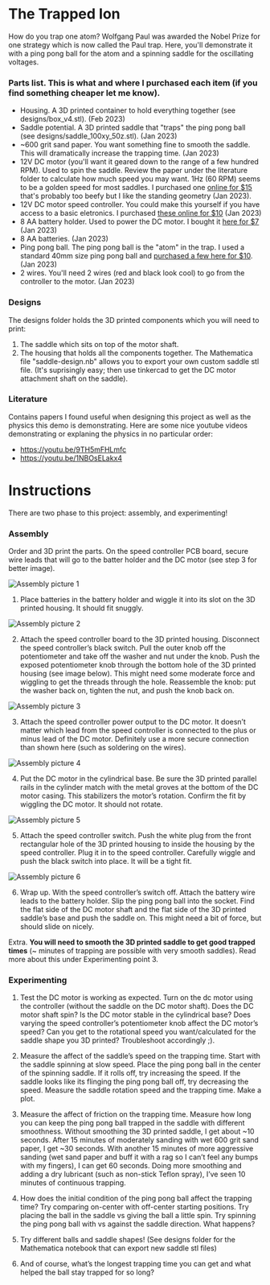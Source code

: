 # The Trapped Ion
How do you trap one atom? Wolfgang Paul was awarded the Nobel Prize for one strategy which is now called the Paul trap. Here, you'll demonstrate it with a ping pong ball for the atom and a spinning saddle for the oscillating voltages.

### Parts list. This is what and where I purchased each item (if you find something cheaper let me know).
* Housing. A 3D printed container to hold everything together (see designs/box_v4.stl). (Feb 2023)
* Saddle potential. A 3D printed saddle that "traps" the ping pong ball (see designs/saddle_100xy_50z.stl). (Jan 2023)
* ~600 grit sand paper. You want something fine to smooth the saddle. This will dramatically increase the trapping time. (Jan 2023)
* 12V DC motor (you'll want it geared down to the range of a few hundred RPM). Used to spin the saddle. Review the paper under the literature folder to calculate how much speed you may want. 1Hz (60 RPM) seems to be a golden speed for most saddles. I purchased one [online for $15](https://www.amazon.com/gp/product/B072R5G5GR/ref=ppx_yo_dt_b_asin_title_o08_s00?ie=UTF8&th=1) that's probably too beefy but I like the standing geometry (Jan 2023).
* 12V DC motor speed controller. You could make this yourself if you have access to a basic eletronics. I purchased [these online for $10](https://www.amazon.com/gp/product/B08HQQR3FQ/ref=ppx_yo_dt_b_asin_title_o01_s01?ie=UTF8&psc=1) (Jan 2023)
* 8 AA battery holder. Used to power the DC motor. I bought it [here for $7](https://www.amazon.com/gp/product/B07WP1CYYW/ref=ppx_yo_dt_b_asin_title_o01_s00?ie=UTF8&psc=1) (Jan 2023)
* 8 AA batteries. (Jan 2023)
* Ping pong ball. The ping pong ball is the "atom" in the trap. I used a standard 40mm size ping pong ball and [purchased a few here for $10](https://www.amazon.com/gp/product/B00V57KP1G/ref=ppx_yo_dt_b_asin_title_o00_s00?ie=UTF8&th=1). (Jan 2023)
* 2 wires. You'll need 2 wires (red and black look cool) to go from the controller to the motor. (Jan 2023)

### Designs
The designs folder holds the 3D printed components which you will need to print:
1. The saddle which sits on top of the motor shaft.
2. The housing that holds all the components together.
The Mathematica file "saddle-design.nb" allows you to export your own custom saddle stl file. (It's suprisingly easy; then use tinkercad to get the DC motor attachment shaft on the saddle).

### Literature
Contains papers I found useful when designing this project as well as the physics this demo is demonstrating. Here are some nice youtube videos demonstrating or explaning the physics in no particular order:
* https://youtu.be/9TH5mFHLmfc
* https://youtu.be/1NBOsELakx4

# Instructions
There are two phase to this project: assembly, and experimenting!

### Assembly
Order and 3D print the parts. On the speed controller PCB board, secure wire leads that will go to the batter holder and the DC motor (see step 3 for better image).

![Assembly picture 1](https://github.com/ajrazander/hardware/blob/main/ion-trap-demo/instructions/photos/assembly_1.png)

1. Place batteries in the battery holder and wiggle it into its slot on the 3D printed housing. It should fit snuggly.

![Assembly picture 2](https://github.com/ajrazander/hardware/blob/main/ion-trap-demo/instructions/photos/assembly_2.png)

2. Attach the speed controller board to the 3D printed housing. Disconnect the speed controller’s black switch. Pull the outer knob off the potentiometer and take off the washer and nut under the knob. Push the exposed potentiometer knob through the bottom hole of the 3D printed housing (see image below). This might need some moderate force and wiggling to get the threads through the hole. Reassemble the knob: put the washer back on, tighten the nut, and push the knob back on.

![Assembly picture 3](https://github.com/ajrazander/hardware/blob/main/ion-trap-demo/instructions/photos/assembly_3.png)

3. Attach the speed controller power output to the DC motor. It doesn’t matter which lead from the speed controller is connected to the plus or minus lead of the DC motor. Definitely use a more secure connection than shown here (such as soldering on the wires).

![Assembly picture 4](https://github.com/ajrazander/hardware/blob/main/ion-trap-demo/instructions/photos/assembly_4.png)

4. Put the DC motor in the cylindrical base. Be sure the 3D printed parallel rails in the cylinder match with the metal groves at the bottom of the DC motor casing. This stabilizers the motor’s rotation. Confirm the fit by wiggling the DC motor. It should not rotate.

![Assembly picture 5](https://github.com/ajrazander/hardware/blob/main/ion-trap-demo/instructions/photos/assembly_5.png)

5. Attach the speed controller switch. Push the white plug from the front rectangular hole of the 3D printed housing to inside the housing by the speed controller. Plug it in to the speed controller. Carefully wiggle and push the black switch into place. It will be a tight fit.

![Assembly picture 6](https://github.com/ajrazander/hardware/blob/main/ion-trap-demo/instructions/photos/assembly_6.png)

6. Wrap up. With the speed controller’s switch off. Attach the battery wire leads to the battery holder. Slip the ping pong ball into the socket. Find the flat side of the DC motor shaft and the flat side of the 3D printed saddle’s base and push the saddle on. This might need a bit of force, but should slide on nicely.

Extra. **You will need to smooth the 3D printed saddle to get good trapped times** (~ minutes of trapping are possible with very smooth saddles). Read more about this under Experimenting point 3.

###  Experimenting
1. Test the DC motor is working as expected. Turn on the dc motor using the controller (without the saddle on the DC motor shaft). Does the DC motor shaft spin? Is the DC motor stable in the cylindrical base? Does varying the speed controller’s potentiometer knob affect the DC motor’s speed? Can you get to the rotational speed you want/calculated for the saddle shape you 3D printed? Troubleshoot accordingly ;).

2. Measure the affect of the saddle’s speed on the trapping time. Start with the saddle spinning at slow speed. Place the ping pong ball in the center of the spinning saddle. If it rolls off, try increasing the speed. If the saddle looks like its flinging the ping pong ball off, try decreasing the speed. Measure the saddle rotation speed and the trapping time. Make a plot.

3. Measure the affect of friction on the trapping time. Measure how long you can keep the ping pong ball trapped in the saddle with different smoothness. Without smoothing the 3D printed saddle, I get about ~10 seconds. After 15 minutes of moderately sanding with wet 600 grit sand paper, I get ~30 seconds. With another 15 minutes of more aggressive sanding (wet sand paper and buff it with a rag so I can’t feel any bumps with my fingers), I can get 60 seconds. Doing more smoothing and adding a dry lubricant (such as non-stick Teflon spray), I’ve seen 10 minutes of continuous trapping.

3. How does the initial condition of the ping pong ball affect the trapping time? Try comparing on-center with off-center starting positions. Try placing the ball in the saddle vs giving the ball a little spin. Try spinning the ping pong ball with vs against the saddle direction. What happens? 

4. Try different balls and saddle shapes! (See designs folder for the Mathematica notebook that can export new saddle stl files)

5. And of course, what’s the longest trapping time you can get and what helped the ball stay trapped for so long?
